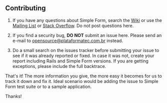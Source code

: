 ## Contributing

1. If you have any questions about Simple Form, search the
[Wiki](https://github.com/plataformatec/simple_form/wiki) or
use the [Mailing List](https://groups.google.com/group/plataformatec-simpleform)
or [Stack Overflow](http://stackoverflow.com/questions/tagged/simple_form).
Do not post questions here.

2. If you find a security bug, **DO NOT** submit an issue here.
Please send an e-mail to [opensource@plataformatec.com.br](mailto:opensource@plataformatec.com.br)
instead.

3. Do a small search on the issues tracker before submitting your issue to
see if it was already reported or fixed. In case it was not, create your report
including Rails and Simple Form versions. If you are getting exceptions, please
include the full backtrace.

That's it! The more information you give, the more easy it becomes for us to
track it down and fix it. Ideal scenario would be adding the issue to Simple Form
test suite or to a sample application.

Thanks!
